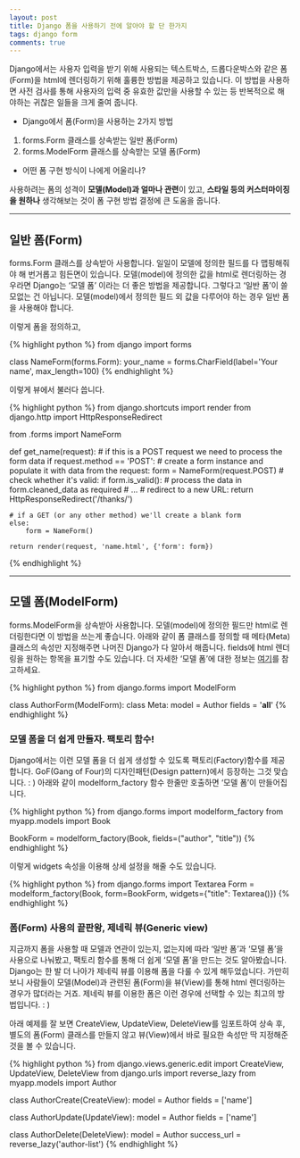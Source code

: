 ```yaml
---
layout: post
title: Django 폼을 사용하기 전에 알아야 할 단 한가지
tags: django form
comments: true
---
```

Django에서는 사용자 입력을 받기 위해 사용되는 텍스트박스, 드롭다운박스와 같은 폼(Form)을 html에 렌더링하기 위해 훌륭한 방법을 제공하고 있습니다. 이 방법을 사용하면 사전 검사를 통해 사용자의 입력 중 유효한 값만을 사용할 수 있는 등 반복적으로 해야하는 귀찮은 일들을 크게 줄여 줍니다.

* Django에서 폼(Form)을 사용하는 2가지 방법

1. forms.Form 클래스를 상속받는 일반 폼(Form)
2. forms.ModelForm 클래스를 상속받는 모델 폼(Form)

* 어떤 폼 구현 방식이 나에게 어울리나?

사용하려는 폼의 성격이 **모델(Model)과 얼마나 관련**이 있고, **스타일 등의 커스터마이징을 원하나** 생각해보는 것이 폼 구현 방법 결정에 큰 도움을 줍니다.

---

## 일반 폼(Form)
   
forms.Form 클래스를 상속받아 사용합니다. 일일이 모델에 정의한 필드를 다 맵핑해줘야 해 번거롭고 힘든면이 있습니다. 모델(model)에 정의한 값을 html로 렌더링하는 경우라면 Django는 ‘모델 폼’ 이라는 더 좋은 방법을 제공합니다. 그렇다고 ‘일반 폼’이 쓸모없는 건 아닙니다. 모델(model)에서 정의한 필드 외 값을 다루어야 하는 경우 일반 폼을 사용해야 합니다.

이렇게 폼을 정의하고,

{% highlight python %}
from django import forms

class NameForm(forms.Form):
    your_name = forms.CharField(label='Your name', max_length=100)
{% endhighlight %}

이렇게 뷰에서 불러다 씁니다.

{% highlight python %}
from django.shortcuts import render
from django.http import HttpResponseRedirect

from .forms import NameForm

def get_name(request):
    # if this is a POST request we need to process the form data
    if request.method == 'POST':
        # create a form instance and populate it with data from the request:
        form = NameForm(request.POST)
        # check whether it's valid:
        if form.is_valid():
            # process the data in form.cleaned_data as required
            # ...
            # redirect to a new URL:
            return HttpResponseRedirect('/thanks/')

    # if a GET (or any other method) we'll create a blank form
    else:
        form = NameForm()

    return render(request, 'name.html', {'form': form})
{% endhighlight %}

---

## 모델 폼(ModelForm)

forms.ModelForm을 상속받아 사용합니다. 모델(model)에 정의한 필드만 html로 렌더링한다면 이 방법을 쓰는게 좋습니다. 아래와 같이 폼 클래스를 정의할 때 메타(Meta) 클래스의 속성만 지정해주면 나머진 Django가 다 알아서 해줍니다. fields에 html 렌더링을 원하는 항목을 표기할 수도 있습니다. 더 자세한 ‘모델 폼’에 대한 정보는 [여기](https://docs.djangoproject.com/en/1.10/topics/forms/modelforms/#modelform "여기")를 참고하세요.

{% highlight python %}
from django.forms import ModelForm

class AuthorForm(ModelForm):
    class Meta:
        model = Author
        fields = '__all__'
{% endhighlight %}

### 모델 폼을 더 쉽게 만들자. 팩토리 함수!

Django에서는 이런 모델 폼을 더 쉽게 생성할 수 있도록 팩토리(Factory)함수를 제공합니다. GoF(Gang of Four)의 디자인패턴(Design pattern)에서 등장하는 그것 맞습니다. : ) 아래와 같이 modelform_factory 함수 한줄만 호출하면 ‘모델 폼’이 만들어집니다.

{% highlight python %}
from django.forms import modelform_factory
from myapp.models import Book

BookForm = modelform_factory(Book, fields=("author", "title"))
{% endhighlight %}

이렇게 widgets 속성을 이용해 상세 설정을 해줄 수도 있습니다.

{% highlight python %}
from django.forms import Textarea
Form = modelform_factory(Book, form=BookForm,
                         widgets={"title": Textarea()})
{% endhighlight %}

### 폼(Form) 사용의 끝판왕, 제네릭 뷰(Generic view)

지금까지 폼을 사용할 때 모델과 연관이 있는지, 없는지에 따라 ‘일반 폼’과 ‘모델 폼’을 사용으로 나눠봤고, 팩토리 함수를 통해 더 쉽게 ‘모델 폼’을 만드는 것도 알아봤습니다. Django는 한 발 더 나아가 제네릭 뷰를 이용해 폼을 다룰 수 있게 해두었습니다. 가만히 보니 사람들이 모델(Model)과 관련된 폼(Form)을 뷰(View)를 통해 html 렌더링하는 경우가 많더라는 거죠. 제네릭 뷰를 이용한 폼은 이런 경우에 선택할 수 있는 최고의 방법입니다. : )

아래 예제를 잘 보면 CreateView, UpdateView, DeleteView를 임포트하여 상속 후, 별도의 폼(Form) 클래스를 만들지 않고 뷰(View)에서 바로 필요한 속성만 딱 지정해준 것을 볼 수 있습니다.

{% highlight python %}
from django.views.generic.edit import CreateView, UpdateView, DeleteView
from django.urls import reverse_lazy
from myapp.models import Author

class AuthorCreate(CreateView):
    model = Author
    fields = ['name']

class AuthorUpdate(UpdateView):
    model = Author
    fields = ['name']

class AuthorDelete(DeleteView):
    model = Author
    success_url = reverse_lazy('author-list')
{% endhighlight %}